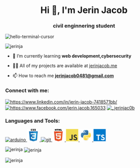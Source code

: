 <h1 align="center">Hi 👋, I'm Jerin Jacob</h1>
<h3 align="center">civil enginnering student</h3>

![hello-terminal-cursor](https://user-images.githubusercontent.com/82531317/161431178-bcc109e1-5d5f-47b1-b777-422654f6b08d.gif)


<p align="left"> <img src="https://komarev.com/ghpvc/?username=jerinja&label=Profile%20views&color=0e75b6&style=flat" alt="jerinja" /> </p>

- 🌱 I’m currently learning **web development,cybersecurity**

- 👨‍💻 All of my projects are available at [jerinjacob.me](jerinjacob.me)

- 📫 How to reach me **jerinjacob0481@gmail.com**





<h3 align="left">Connect with me:</h3>
<p align="left">
<a href="https://www.linkedin.com/in/jerin-jacob-7418571bb/" target="blank"><img align="center" src="https://raw.githubusercontent.com/rahuldkjain/github-profile-readme-generator/master/src/images/icons/Social/linked-in-alt.svg" alt="https://www.linkedin.com/in/jerin-jacob-7418571bb/" height="30" width="40" /></a>
<a href="https://www.facebook.com/jerin.jacob.165033" target="blank"><img align="center" src="https://raw.githubusercontent.com/rahuldkjain/github-profile-readme-generator/master/src/images/icons/Social/facebook.svg" alt="https://www.facebook.com/jerin.jacob.165033" height="30" width="40" /></a>
<a href="https://instagram.com/_jerinjac0b" target="blank"><img align="center" src="https://raw.githubusercontent.com/rahuldkjain/github-profile-readme-generator/master/src/images/icons/Social/instagram.svg" alt="_jerinjac0b" height="30" width="40" /></a>
</p>

<h3 align="left">Languages and Tools:</h3>
<p align="left"> <a href="https://www.arduino.cc/" target="_blank" rel="noreferrer"> <img src="https://cdn.worldvectorlogo.com/logos/arduino-1.svg" alt="arduino" width="40" height="40"/> </a> <a href="https://www.w3schools.com/css/" target="_blank" rel="noreferrer"> <img src="https://raw.githubusercontent.com/devicons/devicon/master/icons/css3/css3-original-wordmark.svg" alt="css3" width="40" height="40"/> </a> <a href="https://git-scm.com/" target="_blank" rel="noreferrer"> <img src="https://www.vectorlogo.zone/logos/git-scm/git-scm-icon.svg" alt="git" width="40" height="40"/> </a> <a href="https://www.w3.org/html/" target="_blank" rel="noreferrer"> <img src="https://raw.githubusercontent.com/devicons/devicon/master/icons/html5/html5-original-wordmark.svg" alt="html5" width="40" height="40"/> </a> <a href="https://developer.mozilla.org/en-US/docs/Web/JavaScript" target="_blank" rel="noreferrer"> <img src="https://raw.githubusercontent.com/devicons/devicon/master/icons/javascript/javascript-original.svg" alt="javascript" width="40" height="40"/> </a> <a href="https://www.python.org" target="_blank" rel="noreferrer"> <img src="https://raw.githubusercontent.com/devicons/devicon/master/icons/python/python-original.svg" alt="python" width="40" height="40"/> </a> <a href="https://www.typescriptlang.org/" target="_blank" rel="noreferrer"> <img src="https://raw.githubusercontent.com/devicons/devicon/master/icons/typescript/typescript-original.svg" alt="typescript" width="40" height="40"/> </a> </p>

<p><img align="left" src="https://github-readme-stats.vercel.app/api/top-langs?username=jerinja&show_icons=true&locale=en&layout=compact" alt="jerinja" /></p>

<p>&nbsp;<img align="center" src="https://github-readme-stats.vercel.app/api?username=jerinja&show_icons=true&locale=en" alt="jerinja" /></p>

<p><img align="center" src="https://github-readme-streak-stats.herokuapp.com/?user=jerinja&" alt="jerinja" /></p>
